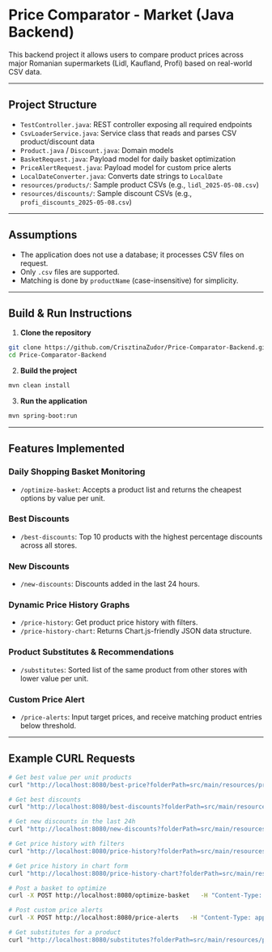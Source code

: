 # Price Comparator - Market (Java Backend)

This backend project it allows users to compare product prices across major Romanian supermarkets (Lidl, Kaufland, Profi) based on real-world CSV data.

---

## Project Structure

- `TestController.java`: REST controller exposing all required endpoints
- `CsvLoaderService.java`: Service class that reads and parses CSV product/discount data
- `Product.java` / `Discount.java`: Domain models
- `BasketRequest.java`: Payload model for daily basket optimization
- `PriceAlertRequest.java`: Payload model for custom price alerts
- `LocalDateConverter.java`: Converts date strings to `LocalDate`
- `resources/products/`: Sample product CSVs (e.g., `lidl_2025-05-08.csv`)
- `resources/discounts/`: Sample discount CSVs (e.g., `profi_discounts_2025-05-08.csv`)

---

## Assumptions

- The application does not use a database; it processes CSV files on request.
- Only `.csv` files are supported.
- Matching is done by `productName` (case-insensitive) for simplicity.

---

## Build & Run Instructions

1. **Clone the repository**

```bash
git clone https://github.com/CrisztinaZudor/Price-Comparator-Backend.git
cd Price-Comparator-Backend
```

2. **Build the project**

```bash
mvn clean install
```

3. **Run the application**

```bash
mvn spring-boot:run
```

---

## Features Implemented

### Daily Shopping Basket Monitoring
- `/optimize-basket`: Accepts a product list and returns the cheapest options by value per unit.

### Best Discounts
- `/best-discounts`: Top 10 products with the highest percentage discounts across all stores.

### New Discounts
- `/new-discounts`: Discounts added in the last 24 hours.

### Dynamic Price History Graphs
- `/price-history`: Get product price history with filters.
- `/price-history-chart`: Returns Chart.js-friendly JSON data structure.

### Product Substitutes & Recommendations
- `/substitutes`: Sorted list of the same product from other stores with lower value per unit.

### Custom Price Alert
- `/price-alerts`: Input target prices, and receive matching product entries below threshold.

---

## Example CURL Requests

```bash
# Get best value per unit products
curl "http://localhost:8080/best-price?folderPath=src/main/resources/products"

# Get best discounts
curl "http://localhost:8080/best-discounts?folderPath=src/main/resources/discounts"

# Get new discounts in the last 24h
curl "http://localhost:8080/new-discounts?folderPath=src/main/resources/discounts"

# Get price history with filters
curl "http://localhost:8080/price-history?folderPath=src/main/resources/products&brand=Barilla"

# Get price history in chart form
curl "http://localhost:8080/price-history-chart?folderPath=src/main/resources/products&productId=P001"

# Post a basket to optimize
curl -X POST http://localhost:8080/optimize-basket   -H "Content-Type: application/json"   -d '{"folderPath":"src/main/resources/products","productNames":["lapte zuzu", "spaghetti nr.5"]}'

# Post custom price alerts
curl -X POST http://localhost:8080/price-alerts   -H "Content-Type: application/json"   -d '{"folderPath":"src/main/resources/products", "targetPrices":{"lapte zuzu": 10.0, "piper negru măcinat": 6.0}}'

# Get substitutes for a product
curl "http://localhost:8080/substitutes?folderPath=src/main/resources/products&productName=lapte zuzu"
```


